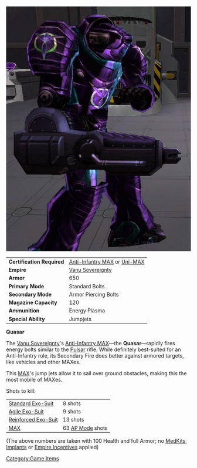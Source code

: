 ![](images/Quasar.jpg "Quasar.jpg")

|                            |                                                                                                                        |
| -------------------------- | ---------------------------------------------------------------------------------------------------------------------- |
| **Certification Required** | [Anti-Infantry MAX](<Anti-Infantry_MAX_(Certification)> "wikilink") or [Uni-MAX](<Uni-MAX_(Certification)> "wikilink") |
| **Empire**                 | [Vanu Sovereignty](Vanu_Sovereignty.md "wikilink")                                                                     |
| **Armor**                  | 650                                                                                                                    |
| **Primary Mode**           | Standard Bolts                                                                                                         |
| **Secondary Mode**         | Armor Piercing Bolts                                                                                                   |
| **Magazine Capacity**      | 120                                                                                                                    |
| **Ammunition**             | Energy Plasma                                                                                                          |
| **Special Ability**        | Jumpjets                                                                                                               |

**Quasar**

The [Vanu Sovereignty](Vanu_Sovereignty.md "wikilink")'s [Anti-Infantry
MAX](<Anti-Infantry_MAX_(Certification)> "wikilink")—the
**Quasar**—rapidly fires energy bolts similar to the
[Pulsar](Pulsar.md "wikilink") rifle. While definitely best-suited for an
Anti-Infantry role, its Secondary Fire does better against armored
targets, like vehicles and other MAXes.

This [MAX](Mechanized_Armored_Exo-Suit.md "wikilink")'s jump jets allow it
to sail over ground obstacles, making this the most mobile of MAXes.

Shots to kill:

|                                                          |                                                  |
| -------------------------------------------------------- | ------------------------------------------------ |
| [Standard Exo-Suit](Standard_Exo-Suit.md "wikilink")     | 8 shots                                          |
| [Agile Exo-Suit](Agile_Exo-Suit.md "wikilink")           | 9 shots                                          |
| [Reinforced Exo-Suit](Reinforced_Exo-Suit.md "wikilink") | 13 shots                                         |
| [MAX](MAX.md "wikilink")                                 | 63 [AP Mode](Armor_Piercing.md "wikilink") shots |

(The above numbers are taken with 100 Health and full Armor; no
[MedKits](MedKit.md "wikilink"), [Implants](Implants.md "wikilink") or [Empire
Incentives](Empire_Incentives.md "wikilink") applied)

[Category:Game Items](Category:Game_Items.md "wikilink")
